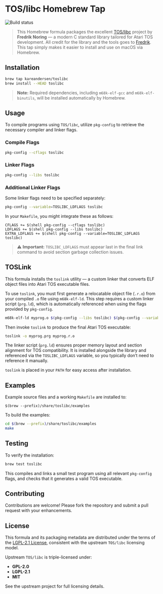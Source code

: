# TOS/libc Homebrew Tap

![Build status](https://github.com/kareandersen/homebrew-toslibc/actions/workflows/build.yml/badge.svg)

> This Homebrew formula packages the excellent [TOS/libc](https://github.com/frno7/toslibc) project by **Fredrik Noring** — a modern C standard library tailored for Atari TOS development. All credit for the library and the tools goes to [Fredrik](https://github.com/frno7). This tap simply makes it easier to install and use on macOS via Homebrew.

## Installation

```sh
brew tap kareandersen/toslibc
brew install --HEAD toslibc
```

> **Note:** Required dependencies, including `m68k-elf-gcc` and `m68k-elf-binutils`, will be installed automatically by Homebrew.

## Usage

To compile programs using `TOS/libc`, utilize `pkg-config` to retrieve the necessary compiler and linker flags.

### Compile Flags

```sh
pkg-config --cflags toslibc
```

### Linker Flags

```sh
pkg-config --libs toslibc
```

### Additional Linker Flags

Some linker flags need to be specified separately:

```sh
pkg-config --variable=TOSLIBC_LDFLAGS toslibc
```

In your `Makefile`, you might integrate these as follows:

```make
CFLAGS += $(shell pkg-config --cflags toslibc)
LDFLAGS += $(shell pkg-config --libs toslibc)
EXTRA_LDFLAGS += $(shell pkg-config --variable=TOSLIBC_LDFLAGS toslibc)
```

> ⚠️ **Important:** `TOSLIBC_LDFLAGS` must appear last in the final link command to avoid section garbage collection issues.

## TOSLink

This formula installs the `toslink` utility — a custom linker that converts ELF object files into Atari TOS executable files.

To use `toslink`, you must first generate a relocatable object file (`.r.o`) from your compiled `.o` file using `m68k-elf-ld`. This step requires a custom linker script (`prg.ld`), which is automatically referenced when using the flags provided by `pkg-config`.

```sh
m68k-elf-ld myprog.o $(pkg-config --libs toslibc) $(pkg-config --variable=TOSLIBC_LDFLAGS toslibc) -o myprog.r.o
```

Then invoke `toslink` to produce the final Atari TOS executable:

```sh
toslink -o myprog.prg myprog.r.o
```

The linker script (`prg.ld`) ensures proper memory layout and section alignment for TOS compatibility. It is installed alongside the library and referenced via the `TOSLIBC_LDFLAGS` variable, so you typically don’t need to reference it manually.

`toslink` is placed in your `PATH` for easy access after installation.

## Examples

Example source files and a working `Makefile` are installed to:

```
$(brew --prefix)/share/toslibc/examples
```

To build the examples:

```sh
cd $(brew --prefix)/share/toslibc/examples
make
```

## Testing

To verify the installation:

```sh
brew test toslibc
```

This compiles and links a small test program using all relevant `pkg-config` flags, and checks that it generates a valid TOS executable.

## Contributing

Contributions are welcome! Please fork the repository and submit a pull request with your enhancements.

## License

This formula and its packaging metadata are distributed under the terms of the [LGPL-2.1 License](https://www.gnu.org/licenses/old-licenses/lgpl-2.1.en.html), consistent with the upstream `TOS/libc` licensing model.

Upstream `TOS/libc` is triple-licensed under:

- **GPL-2.0**
- **LGPL-2.1**
- **MIT**

See the upstream project for full licensing details.

